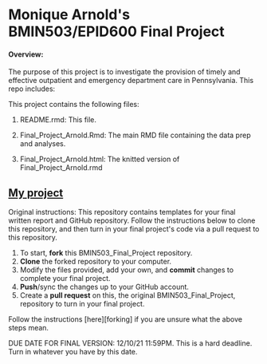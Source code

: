 # Monique Arnold's BMIN503/EPID600 Final Project

#### Overview:  
The purpose of this project is to investigate the provision of timely and effective outpatient and emergency department care in Pennsylvania. This repo includes:

This project contains the following files:  

1. README.rmd: This file.

3. Final_Project_Arnold.Rmd: The main RMD file containing the data prep and analyses.   

4. Final_Project_Arnold.html: The knitted version of Final_Project_Arnold.rmd

[My project](https://raw.githack.com/moniquearnold/BMIN503_Final_Project/master/final_project_Arnold.html)
----

Original instructions:
This repository contains templates for your final written report and GitHub repository. Follow the instructions below to clone this repository, and then turn in your final project's code via a pull request to this repository.


1. To start, **fork** this BMIN503_Final_Project repository.
1. **Clone** the forked repository to your computer.
1. Modify the files provided, add your own, and **commit** changes to complete your final project.
1. **Push**/sync the changes up to your GitHub account.
1. Create a **pull request** on this, the original BMIN503_Final_Project, repository to turn in your final project.


Follow the instructions [here][forking] if you are unsure what the above steps mean.

DUE DATE FOR FINAL VERSION: 12/10/21 11:59PM. This is a hard deadline. Turn in whatever you have by this date.



